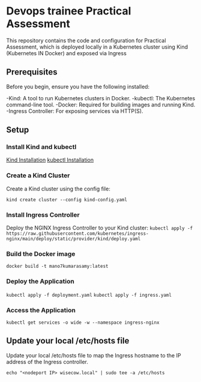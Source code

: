 # Devops trainee Practical Assessment
This repository contains the code and configuration for Practical Assessment, which is deployed locally in a Kubernetes cluster using Kind (Kubernetes IN Docker) and exposed via Ingress

## Prerequisites

Before you begin, ensure you have the following installed:

-Kind: A tool to run Kubernetes clusters in Docker.
-kubectl: The Kubernetes command-line tool.
-Docker: Required for building images and running Kind.
-Ingress Controller: For exposing services via HTTP(S).

## Setup

### Install Kind and kubectl
[Kind Installation](https://kind.sigs.k8s.io/docs/user/quick-start/#installation)
[kubectl Installation](https://kubernetes.io/docs/tasks/tools/install-kubectl-linux/)


### Create a Kind Cluster

Create a Kind cluster using the config file:

```kind create cluster --config kind-config.yaml```

### Install Ingress Controller

Deploy the NGINX Ingress Controller to your Kind cluster:
```kubectl apply -f https://raw.githubusercontent.com/kubernetes/ingress-nginx/main/deploy/static/provider/kind/deploy.yaml```

### Build the Docker image
```docker build -t mano7kumarasamy:latest```

### Deploy the Application

```kubectl apply -f deployment.yaml```
```kubectl apply -f ingress.yaml```

### Access the Application
```kubectl get services -o wide -w --namespace ingress-nginx```

## Update your local /etc/hosts file

Update your local /etc/hosts file to map the Ingress hostname to the IP address of the Ingress controller.

```echo "<nodeport IP> wisecow.local" | sudo tee -a /etc/hosts```
